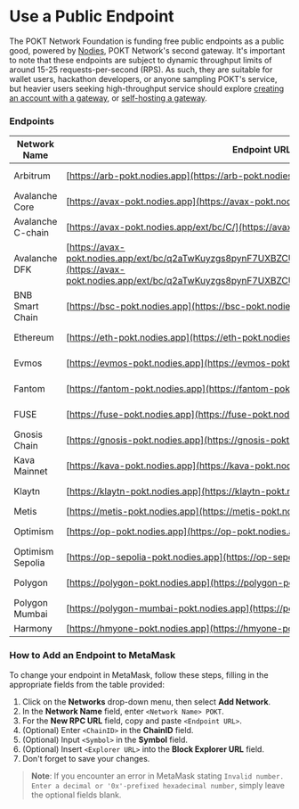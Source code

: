 # Use a Public Endpoint

The POKT Network Foundation is funding free public endpoints as a public good, powered by [Nodies](find-a-gateway/nodies.md), POKT Network's second gateway. It's important to note that these endpoints are subject to dynamic throughput limits of around 15-25 requests-per-second (RPS). As such, they are suitable for wallet users, hackathon developers, or anyone sampling POKT's service, but heavier users seeking high-throughput service should explore [creating an account with a gateway](find-a-gateway/), or [self-hosting a gateway](../build-a-gateway/).

### Endpoints

| Network Name      | Endpoint URL                                                                                                                                                                           | ChainID | Symbol | Explorer    | URL                                                                          |
| ----------------- | -------------------------------------------------------------------------------------------------------------------------------------------------------------------------------------- | ------- | ------ | ----------- | ---------------------------------------------------------------------------- |
| Arbitrum          | [https://arb-pokt.nodies.app](https://arb-pokt.nodies.app)                                                                                                                             | 42161   | ARB    | Arbiscan    | [https://arbiscan.io](https://arbiscan.io)                                   |
| Avalanche Core    | [https://avax-pokt.nodies.app](https://avax-pokt.nodies.app)                                                                                                                           | 43114   | AVAX   | CChain      | [https://cchain.explorer.avax.network](https://cchain.explorer.avax.network) |
| Avalanche C-chain | [https://avax-pokt.nodies.app/ext/bc/C/](https://avax-pokt.nodies.app/ext/bc/C/rpc)                                                                                                    |         |        |             |                                                                              |
| Avalanche DFK     | [https://avax-pokt.nodies.app/ext/bc/q2aTwKuyzgs8pynF7UXBZCU7DejbZbZ6EUyHr3JQzYgwNPUPi/rpc](https://avax-pokt.nodies.app/ext/bc/q2aTwKuyzgs8pynF7UXBZCU7DejbZbZ6EUyHr3JQzYgwNPUPi/rpc) |         |        |             |                                                                              |
| BNB Smart Chain   | [https://bsc-pokt.nodies.app](https://bsc-pokt.nodies.app)                                                                                                                             | 56      | BNB    | Bscscan     | [https://bscscan.com](https://bscscan.com)                                   |
| Ethereum          | [https://eth-pokt.nodies.app](https://eth-pokt.nodies.app)                                                                                                                             | 1       | ETH    | Etherscan   | [https://etherscan.io](https://etherscan.io)                                 |
| Evmos             | [https://evmos-pokt.nodies.app](https://evmos-pokt.nodies.app)                                                                                                                         | 9001    | EVMOS  | EVM         | [https://evm.evmos.org](https://evm.evmos.org)                               |
| Fantom            | [https://fantom-pokt.nodies.app](https://fantom-pokt.nodies.app)                                                                                                                       | 250     | FTM    | Ftmscan     | [https://ftmscan.com](https://ftmscan.com)                                   |
| FUSE              | [https://fuse-pokt.nodies.app](https://fuse-pokt.nodies.app)                                                                                                                           | 122     | FUSE   | Explorer    | [https://explorer.fuse.io](https://explorer.fuse.io)                         |
| Gnosis Chain      | [https://gnosis-pokt.nodies.app](https://gnosis-pokt.nodies.app)                                                                                                                       | 100     | xDAI   | Blockscout  | [https://blockscout.com/poa/xdai](https://blockscout.com/poa/xdai)           |
| Kava Mainnet      | [https://kava-pokt.nodies.app](https://kava-pokt.nodies.app)                                                                                                                           | 2222    | KAVA   | Explorer    | [https://explorer.kava.io](https://explorer.kava.io/)                        |
| Klaytn            | [https://klaytn-pokt.nodies.app](https://klaytn-pokt.nodies.app)                                                                                                                       | 8217    | KLAY   | Scope       | [https://scope.klaytn.com](https://scope.klaytn.com)                         |
| Metis             | [https://metis-pokt.nodies.app](https://metis-pokt.nodies.app)                                                                                                                         |         |        |             |                                                                              |
| Optimism          | [https://op-pokt.nodies.app](https://op-pokt.nodies.app)                                                                                                                               | 10      | ETH    | Optimistic  | [https://optimistic.etherscan.io](https://optimistic.etherscan.io)           |
| Optimism Sepolia  | [https://op-sepolia-pokt.nodies.app](https://op-sepolia-pokt.nodies.app)                                                                                                               |         |        |             |                                                                              |
| Polygon           | [https://polygon-pokt.nodies.app](https://polygon-pokt.nodies.app)                                                                                                                     | 137     | MATIC  | Polygonscan | [https://polygonscan.com](https://polygonscan.com)                           |
| Polygon Mumbai    | [https://polygon-mumbai-pokt.nodies.app](https://polygon-mumbai-pokt.nodies.app)                                                                                                       |         |        |             |                                                                              |
| Harmony           | [https://hmyone-pokt.nodies.app](https://hmyone-pokt.nodies.app)                                                                                                                       |         |        |             |                                                                              |

### How to Add an Endpoint to MetaMask

To change your endpoint in MetaMask, follow these steps, filling in the appropriate fields from the table provided:

1. Click on the **Networks** drop-down menu, then select **Add Network**.
2. In the **Network Name** field, enter `<Network Name> POKT`.
3. For the **New RPC URL** field, copy and paste `<Endpoint URL>`.
4. (Optional) Enter `<ChainID>` in the **ChainID** field.
5. (Optional) Input `<Symbol>` in the **Symbol** field.
6. (Optional) Insert `<Explorer URL>` into the **Block Explorer URL** field.
7. Don't forget to save your changes.

> **Note**: If you encounter an error in MetaMask stating `Invalid number. Enter a decimal or '0x'-prefixed hexadecimal number`, simply leave the optional fields blank.
